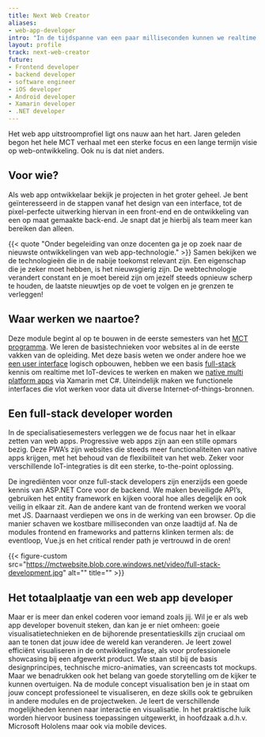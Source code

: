 ```yaml
---
title: Next Web Creator
aliases:
- web-app-developer
intro: "In de tijdspanne van een paar milliseconden kunnen we realtime communiceren met mensen over de hele wereld. We leren hoe dit veilig, snel en efficiënt gaat. Dit voor elkaar krijgen doe je door hard te werken: het ontwikkelen van websites met oog voor de details van een intuïtieve interface tot een veilige en schaalbare back-end."
layout: profile
track: next-web-creator
future:
- Frontend developer
- backend developer
- software engineer
- iOS developer
- Android developer
- Xamarin developer
- .NET developer
---
```

<!-- TODO: modules in overlay? -->

Het web app uitstroomprofiel ligt ons nauw aan het hart. Jaren geleden begon het hele MCT verhaal met een sterke focus en een lange termijn visie op web-ontwikkeling. Ook nu is dat niet anders.

## Voor wie?
Als web app ontwikkelaar bekijk je projecten in het groter geheel. Je bent geïnteresseerd in de stappen vanaf het design van een interface, tot de pixel-perfecte uitwerking hiervan in een front-end en de ontwikkeling van een op maat gemaakte back-end. Je snapt dat je hierbij als team meer kan bereiken dan alleen.

{{< quote "Onder begeleiding van onze docenten ga je op zoek naar de nieuwste ontwikkelingen van web app-technologie." >}}
Samen bekijken we de technologieën die in de nabije toekomst relevant zijn.
Een eigenschap die je zeker moet hebben, is het nieuwsgierig zijn. De webtechnologie verandert constant en je moet bereid zijn om jezelf steeds opnieuw  scherp te houden, de laatste nieuwtjes op de voet te volgen en je grenzen te verleggen!


## Waar werken we naartoe?
Deze module begint al op te bouwen in de eerste semesters van het [MCT programma](/programma). We leren de basistechnieken voor websites al in de eerste vakken van de opleiding. Met deze basis weten we onder andere hoe we [een user interface](/programma/user-interface-design) logisch opbouwen, hebben we een basis [full-stack](/programma/device-programming-1) kennis om realtime met IoT-devices te werken en maken we [native multi platform apps](/programma/device-programming-1) via Xamarin met C#.
Uiteindelijk maken we functionele interfaces die vlot werken voor data uit diverse Internet-of-things-bronnen.

## Een full-stack developer worden
In de specialisatiesemesters verleggen we de focus naar het in elkaar zetten van web apps. Progressive web apps zijn aan een stille opmars bezig. Deze PWA’s zijn websites die steeds meer functionaliteiten van native apps krijgen, met het behoud van de flexibiliteit van het web. Zeker voor verschillende IoT-integraties is dit een sterke, to-the-point oplossing.

De ingrediënten voor onze full-stack developers zijn enerzijds een goede kennis van ASP.NET Core voor de backend. We maken beveiligde API’s, gebruiken het entity framework en kijken vooral hoe alles degelijk en ook veilig in elkaar zit.
Aan de andere kant van de frontend werken we vooral met JS. Daarnaast verdiepen we ons in de werking van een browser. Op die manier schaven we kostbare milliseconden van onze laadtijd af. Na de modules frontend en frameworks and patterns klinken termen als: de eventloop, Vue.js en het critical render path je vertrouwd in de oren!

{{< figure-custom src="https://mctwebsite.blob.core.windows.net/video/full-stack-development.jpg" alt="" title="" >}}

## Het totaalplaatje van een web app developer
Maar er is meer dan enkel coderen voor iemand zoals jij. Wil je er als web app developer bovenuit steken, dan kan je er niet omheen: goeie visualisatietechnieken en de bijhorende presentatieskills zijn cruciaal om aan te tonen dat jouw idee de wereld kan veranderen.
Je leert zowel efficiënt visualiseren in de ontwikkelingsfase, als voor professionele showcasing bij een afgewerkt product. We staan stil bij de basis designprincipes, technische micro-animaties, van screencasts tot mockups. Maar we benadrukken ook het belang van goede storytelling om de kijker te kunnen overtuigen. Na de module concept visualisation ben je in staat om jouw concept professioneel te visualiseren, en deze skills ook te gebruiken in andere modules en de projectweken. Je leert de verschillende mogelijkheden kennen naar interactie en visualisatie. In het praktische luik worden hiervoor business toepassingen uitgewerkt, in hoofdzaak a.d.h.v. Microsoft Hololens maar ook via mobile devices.
